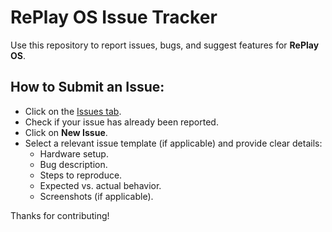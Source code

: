 # RePlay OS Issue Tracker

Use this repository to report issues, bugs, and suggest features for **RePlay OS**.

## How to Submit an Issue:

- Click on the [Issues tab](../../issues).
- Check if your issue has already been reported.
- Click on **New Issue**.
- Select a relevant issue template (if applicable) and provide clear details:
  - Hardware setup. 
  - Bug description.
  - Steps to reproduce.
  - Expected vs. actual behavior.
  - Screenshots (if applicable).

Thanks for contributing!
